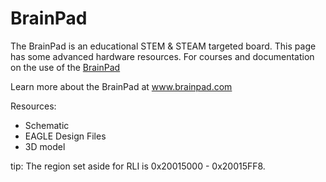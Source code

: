 # BrainPad

The BrainPad is an educational STEM & STEAM targeted board. This page has some advanced hardware resources. For courses and documentation on the use of the [BrainPad](http://docs.ghielectronics.com/brainpad/intro.html)

Learn more about the BrainPad at www.brainpad.com

Resources:
*	Schematic
*	EAGLE Design Files
*	3D model

tip: The region set aside for RLI is 0x20015000 - 0x20015FF8.